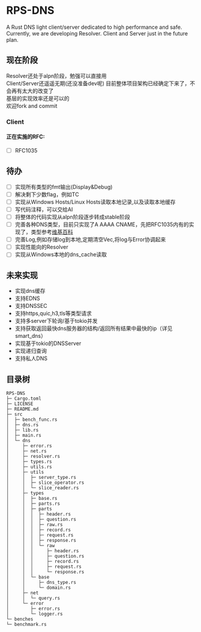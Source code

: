 # RPS-DNS
A Rust DNS light client/server dedicated to high performance and safe.  
Currently, we are developing Resolver. Client and Server just in the future plan.

## 现在阶段
Resolver还处于alpn阶段，勉强可以直接用  
Client/Server还遥遥无期(还没准备dev呢)
目前整体项目架构已经确定下来了，不会再有太大的改变了  
基层的实现效率还是可以的  
欢迎fork and commit  

### Client
#### 正在实施的RFC:
- [ ] RFC1035  

## 待办
- [ ] 实现所有类型的fmt输出(Display&Debug)
- [ ] 解决剩下少数flag，例如TC  
- [ ] 实现从Windows Hosts/Linux Hosts读取本地记录,以及读取本地缓存
- [ ] 写代码注释，可以交给AI  
- [ ] 将整体的代码实现从alpn阶段逐步转成stable阶段  
- [ ] 完善各种DNS类型，目前只实现了A AAAA CNAME，先把RFC1035内有的实现了，类型参考[维基百科](https://en.wikipedia.org/wiki/List_of_DNS_record_types) 
- [ ] 完善Log,例如存储log到本地,定期清空Vec,将log与Error协调起来
- [ ] 实现性能向的Resolver  
- [ ] 实现从Windows本地的dns_cache读取

## 未来实现
- 实现dns缓存
- 支持EDNS
- 支持DNSSEC
- 支持https,quic,h3,tls等类型请求
- 支持多server下轮询/基于tokio并发
- 支持获取返回最快dns服务器的结构/返回所有结果中最快的ip（详见smart_dns）
- 实现基于tokio的DNSServer
- 实现递归查询
- 支持私人DNS

## 目录树
```
RPS-DNS
├─ Cargo.toml
├─ LICENSE
├─ README.md
├─ src
│  ├─ bench_func.rs
│  ├─ dns.rs
│  ├─ lib.rs
│  ├─ main.rs
│  └─ dns
│     ├─ error.rs
│     ├─ net.rs
│     ├─ resolver.rs
│     ├─ types.rs
│     ├─ utils.rs
│     ├─ utils
│     │  ├─ server_type.rs
│     │  ├─ slice_operator.rs
│     │  └─ slice_reader.rs
│     ├─ types
│     │  ├─ base.rs
│     │  ├─ parts.rs
│     │  ├─ parts
│     │  │  ├─ header.rs
│     │  │  ├─ question.rs
│     │  │  ├─ raw.rs
│     │  │  ├─ record.rs
│     │  │  ├─ request.rs
│     │  │  ├─ response.rs
│     │  │  └─ raw
│     │  │     ├─ header.rs
│     │  │     ├─ question.rs
│     │  │     ├─ record.rs
│     │  │     ├─ request.rs
│     │  │     └─ response.rs
│     │  └─ base
│     │     ├─ dns_type.rs
│     │     └─ domain.rs
│     ├─ net
│     │  └─ query.rs
│     └─ error
│        ├─ error.rs
│        └─ logger.rs
└─ benches
└─ benchmark.rs
```